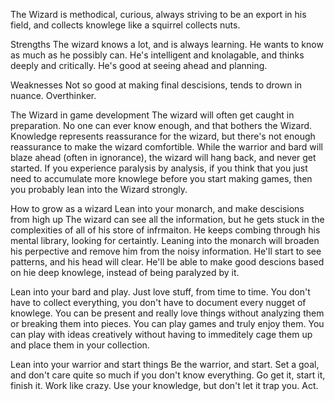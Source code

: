 The Wizard is methodical, curious, always striving to be an export in his field, and collects knowlege like a squirrel collects nuts.

Strengths
The wizard knows a lot, and is always learning. He wants to know as much as he possibly can. He's intelligent and knolagable, and thinks deeply and critically. He's good at seeing ahead and planning.

Weaknesses
Not so good at making final descisions, tends to drown in nuance. Overthinker.

The Wizard in game development
The wizard will often get caught in preparation. No one can ever know enough, and that bothers the Wizard. Knowledge represents reassurance for the wizard, but there's not enough reassurance to make the wizard comfortible. While the warrior and bard will blaze ahead (often in ignorance), the wizard will hang back, and never get started. If you experience paralysis by analysis, if you think that you just need to accumulate more knowlege before you start making games, then you probably lean into the Wizard strongly.

How to grow as a wizard
Lean into your monarch, and make descisions from high up
The wizard can see all the information, but he gets stuck in the complexities of all of his store of infrmaiton. He keeps combing through his mental library, looking for certaintly. Leaning into the monarch will broaden his perpective and remove him from the noisy information. He'll start to see patterns, and his head will clear. He'll be able to make good descions based on hie deep knowlege, instead of being paralyzed by it.

Lean into your bard and play.
Just love stuff, from time to time. You don't have to collect everything, you don't have to document every nugget of knowlege. You can be present and really love things without analyzing them or breaking them into pieces. You can play games and truly enjoy them. You can play with ideas creatively without having to immeditely cage them up and place them in your collection.

Lean into your warrior and start things
Be the warrior, and start. Set a goal, and don't care quite so much if you don't know everything. Go get it, start it, finish it. Work like crazy. Use your knowledge, but don't let it trap you. Act.
